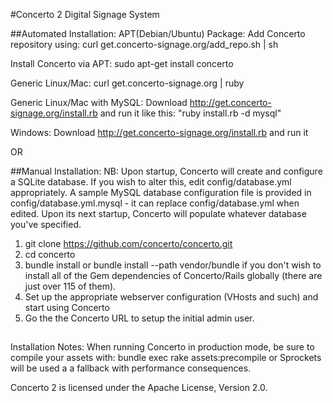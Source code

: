 #Concerto 2 Digital Signage System

##Automated Installation:
APT(Debian/Ubuntu) Package:
Add Concerto repository using: curl get.concerto-signage.org/add_repo.sh | sh

Install Concerto via APT: sudo apt-get install concerto

Generic Linux/Mac: curl get.concerto-signage.org | ruby

Generic Linux/Mac with MySQL: Download http://get.concerto-signage.org/install.rb and run it like this: "ruby install.rb -d mysql"

Windows: Download http://get.concerto-signage.org/install.rb and run it

OR

##Manual Installation:
NB: Upon startup, Concerto will create and configure a SQLite database. If you wish to alter this, edit config/database.yml appropriately. 
A sample MySQL database configuration file is provided in config/database.yml.mysql - it can replace config/database.yml when edited.
Upon its next startup, Concerto will populate whatever database you've specified.

1. git clone https://github.com/concerto/concerto.git
2. cd concerto
3. bundle install or bundle install --path vendor/bundle if you don't wish to install all of the Gem dependencies of Concerto/Rails globally (there are just over 115 of them).
4. Set up the appropriate webserver configuration (VHosts and such) and start using Concerto
5. Go the the Concerto URL to setup the initial admin user.

##
Installation Notes:
When running Concerto in production mode, be sure to compile your assets with: bundle exec rake assets:precompile or Sprockets will be used a a fallback with performance consequences.

Concerto 2 is licensed under the Apache License, Version 2.0.
